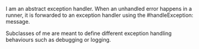 I am an abstract exception handler. When an unhandled error happens in a runner, it is forwarded to an exception handler using the #handleException: message.

Subclasses of me are meant to define different exception handling behaviours such as debugging or logging.